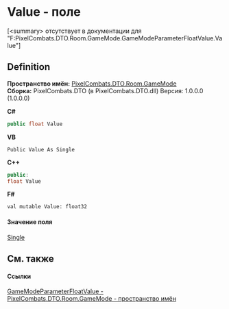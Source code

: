 # Value - поле


\[&lt;summary&gt; отсутствует в документации для "F:PixelCombats.DTO.Room.GameMode.GameModeParameterFloatValue.Value"\]



## Definition
**Пространство имён:** <a href="4d3fbb36-c354-8f6e-a905-e9536bb5c956">PixelCombats.DTO.Room.GameMode</a>  
**Сборка:** PixelCombats.DTO (в PixelCombats.DTO.dll) Версия: 1.0.0.0 (1.0.0.0)

**C#**
``` C#
public float Value
```
**VB**
``` VB
Public Value As Single
```
**C++**
``` C++
public:
float Value
```
**F#**
``` F#
val mutable Value: float32
```



#### Значение поля
<a href="https://learn.microsoft.com/dotnet/api/system.single" target="_blank" rel="noopener noreferrer">Single</a>

## См. также


#### Ссылки
<a href="ef494ffd-e10b-1627-f128-1979683f6ee0">GameModeParameterFloatValue - </a>  
<a href="4d3fbb36-c354-8f6e-a905-e9536bb5c956">PixelCombats.DTO.Room.GameMode - пространство имён</a>  
